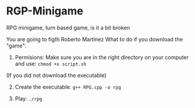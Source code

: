 # RGP-Minigame
RPG minigame, turn based game, is it a bit broken

You are going to figth Roberto Martinez
What to do if you download the "game":

1. Permisions: Make sure you are in the right directory on your computer and use: ``chmod +x script.sh``

(If you did not download the executable)

2. Create the executable: ``g++ RPG.cpp -o rpg``

3. Play: ``./rpg``
